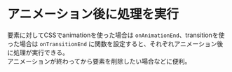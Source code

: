 # アニメーション後に処理を実行

要素に対してCSSでanimationを使った場合は `onAnimationEnd`、transitionを使った場合は `onTransitionEnd` に関数を設定すると、それぞれアニメーション後に処理が実行できる。  
アニメーションが終わってから要素を削除したい場合などに便利。

